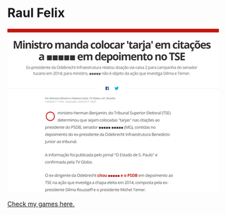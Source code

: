 # Raul Felix

![Screenshot do plugin Tarjator Neves](/images/screenshot.jpg)

[Check my games here.](https://raulqueisso.itch.io/)
